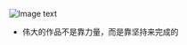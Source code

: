 ![Image text](https://gimg2.baidu.com/image_search/src=http%3A%2F%2Fn.sinaimg.cn%2Fsinacn%2Fw640h427%2F20180211%2F22ca-fyrkuxt4456582.jpg&refer=http%3A%2F%2Fn.sinaimg.cn&app=2002&size=f9999,10000&q=a80&n=0&g=0n&fmt=jpeg?sec=1647653990&t=2a4e5096da6687768918f836d826a6f6)

* 伟大的作品不是靠力量，而是靠坚持来完成的

